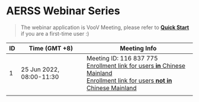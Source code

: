 # AERSS Webinar Series
> The webinar application is VooV Meeting, please refer to **[Quick Start](https://github.com/AERSS2022/webinar/blob/main/voov/VooV%20Meeting%20Quick%20Start.md)** if you are a first-time user :)

| ID   | Time (GMT +8)            |Meeting Info                        |
| ---- | -------------------------| ---------------------------------- |
| 1    | 25 Jun 2022, 08:00-11:30| Meeting ID: 116 837 775 <br> [Enrollment link for users **in** Chinese Mainland](https://voovmeeting.com/dw/TRXxXVzkLfrA)<br>  [Enrollment link for users **not in** Chinese Mainland](https://meeting.tencent.com/dw/TRXxXVzkLfrA) <br/> |
|      |                         |         
